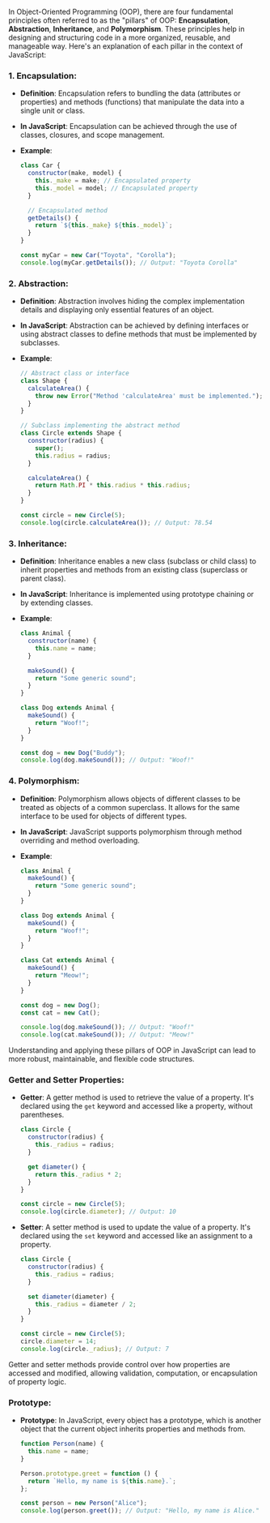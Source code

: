 In Object-Oriented Programming (OOP), there are four fundamental principles often referred to as the "pillars" of OOP: **Encapsulation**, **Abstraction**, **Inheritance**, and **Polymorphism**. These principles help in designing and structuring code in a more organized, reusable, and manageable way. Here's an explanation of each pillar in the context of JavaScript:

### 1. Encapsulation:

- **Definition**: Encapsulation refers to bundling the data (attributes or properties) and methods (functions) that manipulate the data into a single unit or class.
- **In JavaScript**: Encapsulation can be achieved through the use of classes, closures, and scope management.
- **Example**:

  ```javascript
  class Car {
    constructor(make, model) {
      this._make = make; // Encapsulated property
      this._model = model; // Encapsulated property
    }

    // Encapsulated method
    getDetails() {
      return `${this._make} ${this._model}`;
    }
  }

  const myCar = new Car("Toyota", "Corolla");
  console.log(myCar.getDetails()); // Output: "Toyota Corolla"
  ```

### 2. Abstraction:

- **Definition**: Abstraction involves hiding the complex implementation details and displaying only essential features of an object.
- **In JavaScript**: Abstraction can be achieved by defining interfaces or using abstract classes to define methods that must be implemented by subclasses.
- **Example**:

  ```javascript
  // Abstract class or interface
  class Shape {
    calculateArea() {
      throw new Error("Method 'calculateArea' must be implemented.");
    }
  }

  // Subclass implementing the abstract method
  class Circle extends Shape {
    constructor(radius) {
      super();
      this.radius = radius;
    }

    calculateArea() {
      return Math.PI * this.radius * this.radius;
    }
  }

  const circle = new Circle(5);
  console.log(circle.calculateArea()); // Output: 78.54
  ```

### 3. Inheritance:

- **Definition**: Inheritance enables a new class (subclass or child class) to inherit properties and methods from an existing class (superclass or parent class).
- **In JavaScript**: Inheritance is implemented using prototype chaining or by extending classes.
- **Example**:

  ```javascript
  class Animal {
    constructor(name) {
      this.name = name;
    }

    makeSound() {
      return "Some generic sound";
    }
  }

  class Dog extends Animal {
    makeSound() {
      return "Woof!";
    }
  }

  const dog = new Dog("Buddy");
  console.log(dog.makeSound()); // Output: "Woof!"
  ```

### 4. Polymorphism:

- **Definition**: Polymorphism allows objects of different classes to be treated as objects of a common superclass. It allows for the same interface to be used for objects of different types.
- **In JavaScript**: JavaScript supports polymorphism through method overriding and method overloading.
- **Example**:

  ```javascript
  class Animal {
    makeSound() {
      return "Some generic sound";
    }
  }

  class Dog extends Animal {
    makeSound() {
      return "Woof!";
    }
  }

  class Cat extends Animal {
    makeSound() {
      return "Meow!";
    }
  }

  const dog = new Dog();
  const cat = new Cat();

  console.log(dog.makeSound()); // Output: "Woof!"
  console.log(cat.makeSound()); // Output: "Meow!"
  ```

Understanding and applying these pillars of OOP in JavaScript can lead to more robust, maintainable, and flexible code structures.


### Getter and Setter Properties:

- **Getter**: A getter method is used to retrieve the value of a property. It's declared using the `get` keyword and accessed like a property, without parentheses.
  
  ```javascript
  class Circle {
    constructor(radius) {
      this._radius = radius;
    }

    get diameter() {
      return this._radius * 2;
    }
  }

  const circle = new Circle(5);
  console.log(circle.diameter); // Output: 10
  ```

- **Setter**: A setter method is used to update the value of a property. It's declared using the `set` keyword and accessed like an assignment to a property.
  
  ```javascript
  class Circle {
    constructor(radius) {
      this._radius = radius;
    }

    set diameter(diameter) {
      this._radius = diameter / 2;
    }
  }

  const circle = new Circle(5);
  circle.diameter = 14;
  console.log(circle._radius); // Output: 7
  ```

Getter and setter methods provide control over how properties are accessed and modified, allowing validation, computation, or encapsulation of property logic.

### Prototype:

- **Prototype**: In JavaScript, every object has a prototype, which is another object that the current object inherits properties and methods from.
  
  ```javascript
  function Person(name) {
    this.name = name;
  }

  Person.prototype.greet = function () {
    return `Hello, my name is ${this.name}.`;
  };

  const person = new Person("Alice");
  console.log(person.greet()); // Output: "Hello, my name is Alice."
  ```





